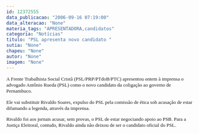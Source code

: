 ```yaml
---
id: 12372555
data_publicacao: "2006-09-16 07:19:00"
data_alteracao: "None"
materia_tags: "APRESENTADORA,candidatos"
categoria: "Notícias"
titulo: "PSL apresenta novo candidato "
sutia: "None"
chapeu: "None"
autor: "None"
imagem: "None"
---
```

<p><P><FONT size=2><FONT face=Verdana>A Frente Trabalhista Social Cristã (PSL/PRP/PTdoB/PTC) apresentou ontem à imprensa o advogado Antônio Rueda (PSL) como o novo candidato da coligação ao governo de Pernambuco. </FONT></P></p>
<p><P><FONT face=Verdana>Ele vai substituir Rivaldo Soares, expulso do PSL pela comissão de ética sob acusação de estar difamando a legenda, através da imprensa. </FONT></P></p>
<p><P><FONT face=Verdana>Rivaldo foi aos jornais acusar, sem provas, o PSL de estar negociando apoio ao PSB. Para a Justiça Eleitoral, contudo, Rivaldo ainda não deixou de ser o candidato oficial do PSL. </FONT></P></FONT> </p>
